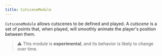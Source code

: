 ```yaml
---
title: CutsceneModule
---
```

`CutsceneModule` allows cutscenes to be defined and played. A *cutscene* is a set of points that, when played, will smoothly animate the player's position between them.
> ⚠️ This module is **experimental**, and its behavior is likely to change over time.
